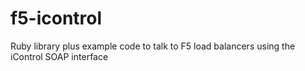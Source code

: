 f5-icontrol
===========

Ruby library plus example code to talk to F5 load balancers using the iControl SOAP interface